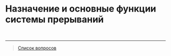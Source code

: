 # Назначение и основные функции системы прерываний



&nbsp;
<hr>

> [Список вопросов](Вопросы_ТПП.md)